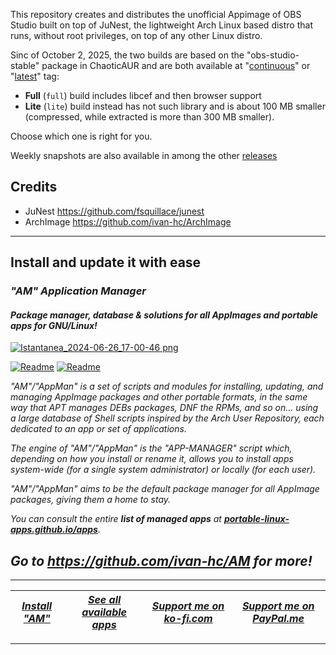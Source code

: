 This repository creates and distributes the unofficial Appimage of OBS Studio built on top of JuNest, the lightweight Arch Linux based distro that runs, without root privileges, on top of any other Linux distro.

Sinc of October 2, 2025, the two builds are based on the "obs-studio-stable" package in ChaoticAUR and are both available at "[continuous](https://github.com/ivan-hc/OBS-Studio-appimage/releases/tag/continuous)" or "[latest](https://github.com/ivan-hc/OBS-Studio-appimage/releases/latest)" tag:
- **Full** (`full`) build includes libcef and then browser support
- **Lite** (`lite`) build instead has not such library and is about 100 MB smaller (compressed, while extracted is more than 300 MB smaller).

Choose which one is right for you.

Weekly snapshots are also available in among the other [releases](https://github.com/ivan-hc/OBS-Studio-appimage/releases)

## Credits
- JuNest https://github.com/fsquillace/junest
- ArchImage https://github.com/ivan-hc/ArchImage

------------------------------------------------------------------------

## Install and update it with ease

### *"*AM*" Application Manager* 
#### *Package manager, database & solutions for all AppImages and portable apps for GNU/Linux!*

[![Istantanea_2024-06-26_17-00-46 png](https://github.com/ivan-hc/AM/assets/88724353/671f5eb0-6fb6-4392-b45e-af0ea9271d9b)](https://github.com/ivan-hc/AM)

[![Readme](https://img.shields.io/github/stars/ivan-hc/AM?label=%E2%AD%90&style=for-the-badge)](https://github.com/ivan-hc/AM/stargazers) [![Readme](https://img.shields.io/github/license/ivan-hc/AM?label=&style=for-the-badge)](https://github.com/ivan-hc/AM/blob/main/LICENSE)

*"AM"/"AppMan" is a set of scripts and modules for installing, updating, and managing AppImage packages and other portable formats, in the same way that APT manages DEBs packages, DNF the RPMs, and so on... using a large database of Shell scripts inspired by the Arch User Repository, each dedicated to an app or set of applications.*

*The engine of "AM"/"AppMan" is the "APP-MANAGER" script which, depending on how you install or rename it, allows you to install apps system-wide (for a single system administrator) or locally (for each user).*

*"AM"/"AppMan" aims to be the default package manager for all AppImage packages, giving them a home to stay.*

*You can consult the entire **list of managed apps** at [**portable-linux-apps.github.io/apps**](https://portable-linux-apps.github.io/apps).*

## *Go to *https://github.com/ivan-hc/AM* for more!*

------------------------------------------------------------------------

| [***Install "AM"***](https://github.com/ivan-hc/AM) | [***See all available apps***](https://portable-linux-apps.github.io) | [***Support me on ko-fi.com***](https://ko-fi.com/IvanAlexHC) | [***Support me on PayPal.me***](https://paypal.me/IvanAlexHC) |
| - | - | - | - |

------------------------------------------------------------------------
